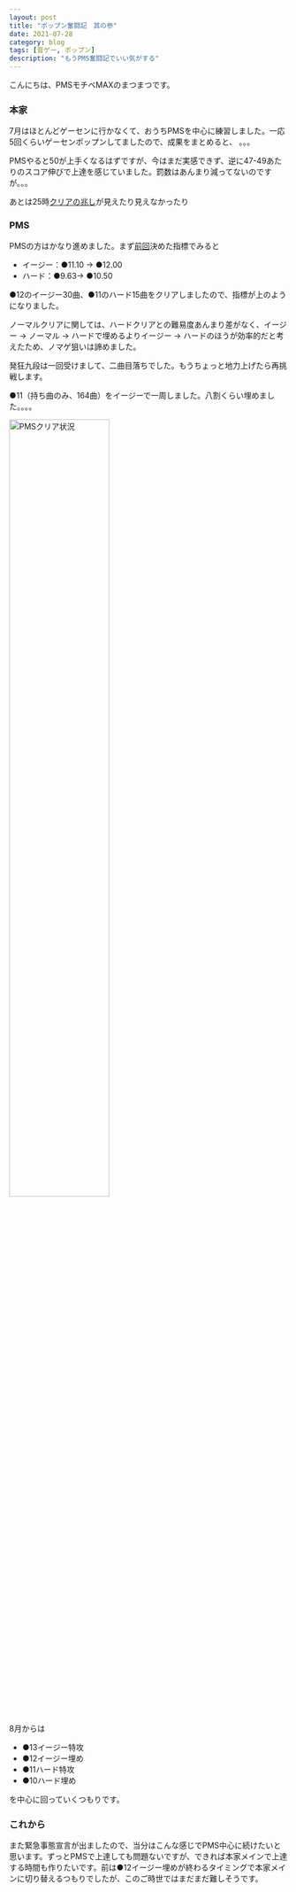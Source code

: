 ```yaml
---
layout: post
title: "ポップン奮闘記　其の参"
date: 2021-07-28
category: blog
tags: [音ゲー, ポップン]
description: "もうPMS奮闘記でいい気がする"
---
```


こんにちは、PMSモチベMAXのまつまつです。  

### 本家

7月はほとんどゲーセンに行かなくて、おうちPMSを中心に練習しました。一応5回くらいゲーセンポップンしてましたので、成果をまとめると、
。。。

PMSやると50が上手くなるはずですが、今はまだ実感できず、逆に47-49あたりのスコア伸びで上達を感じていました。罰数はあんまり減ってないのですが。。。

あとは25時[クリアの兆し](https://twitter.com/ssdh233/status/1415306956558929928)が見えたり見えなかったり

### PMS

PMSの方はかなり進めました。まず[前回](https://ssdh233.me/blog/2021/07/01/popn-02.html#pms%E4%B8%AD%E5%BF%83%E3%81%AE%E7%B7%B4%E7%BF%92)決めた指標でみると

* イージー：●11.10 -> ●12.00
* ハード：●9.63-> ●10.50

●12のイージー30曲、●11のハード15曲をクリアしましたので、指標が上のようになりました。

ノーマルクリアに関しては、ハードクリアとの難易度あんまり差がなく、イージー → ノーマル → ハードで埋めるよりイージー → ハードのほうが効率的だと考えたため、ノマゲ狙いは諦めました。

発狂九段は一回受けまして、二曲目落ちでした。もうちょっと地力上げたら再挑戦します。

●11（持ち曲のみ、164曲）をイージーで一周しました。八割くらい埋めました。。。。

<img style="width: 60%" src="{{ site.url }}/assets/2021-08-01-popn-03/clear.png" alt="PMSクリア状況">

8月からは
* ●13イージー特攻
* ●12イージー埋め
* ●11ハード特攻
* ●10ハード埋め

を中心に回っていくつもりです。

### これから

また緊急事態宣言が出ましたので、当分はこんな感じでPMS中心に続けたいと思います。ずっとPMSで上達しても問題ないですが、できれば本家メインで上達する時間も作りたいです。前は●12イージー埋めが終わるタイミングで本家メインに切り替えるつもりでしたが、このご時世ではまだまだ難しそうです。